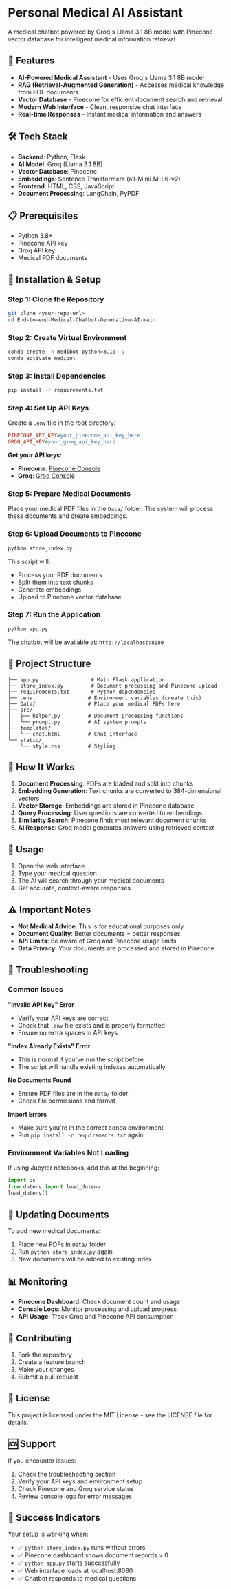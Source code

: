 # Personal Medical AI Assistant

A medical chatbot powered by Groq's Llama 3.1 8B model with Pinecone vector database for intelligent medical information retrieval.

## 🚀 Features

- **AI-Powered Medical Assistant** - Uses Groq's Llama 3.1 8B model
- **RAG (Retrieval-Augmented Generation)** - Accesses medical knowledge from PDF documents
- **Vector Database** - Pinecone for efficient document search and retrieval
- **Modern Web Interface** - Clean, responsive chat interface
- **Real-time Responses** - Instant medical information and answers

## 🛠️ Tech Stack

- **Backend**: Python, Flask
- **AI Model**: Groq (Llama 3.1 8B)
- **Vector Database**: Pinecone
- **Embeddings**: Sentence Transformers (all-MiniLM-L6-v2)
- **Frontend**: HTML, CSS, JavaScript
- **Document Processing**: LangChain, PyPDF

## 📋 Prerequisites

- Python 3.8+
- Pinecone API key
- Groq API key
- Medical PDF documents

## 🚀 Installation & Setup

### Step 1: Clone the Repository
```bash
git clone <your-repo-url>
cd End-to-end-Medical-Chatbot-Generative-AI-main
```

### Step 2: Create Virtual Environment
```bash
conda create -n medibot python=3.10 -y
conda activate medibot
```

### Step 3: Install Dependencies
```bash
pip install -r requirements.txt
```

### Step 4: Set Up API Keys

Create a `.env` file in the root directory:
```ini
PINECONE_API_KEY=your_pinecone_api_key_here
GROQ_API_KEY=your_groq_api_key_here
```

**Get your API keys:**
- **Pinecone**: [Pinecone Console](https://app.pinecone.io/)
- **Groq**: [Groq Console](https://console.groq.com/)

### Step 5: Prepare Medical Documents

Place your medical PDF files in the `Data/` folder. The system will process these documents and create embeddings.

### Step 6: Upload Documents to Pinecone
```bash
python store_index.py
```

This script will:
- Process your PDF documents
- Split them into text chunks
- Generate embeddings
- Upload to Pinecone vector database

### Step 7: Run the Application
```bash
python app.py
```

The chatbot will be available at: `http://localhost:8080`

## 📁 Project Structure

```
├── app.py                 # Main Flask application
├── store_index.py         # Document processing and Pinecone upload
├── requirements.txt       # Python dependencies
├── .env                  # Environment variables (create this)
├── Data/                 # Place your medical PDFs here
├── src/
│   ├── helper.py         # Document processing functions
│   └── prompt.py         # AI system prompts
├── templates/
│   └── chat.html         # Chat interface
└── static/
    └── style.css         # Styling
```

## 🔧 How It Works

1. **Document Processing**: PDFs are loaded and split into chunks
2. **Embedding Generation**: Text chunks are converted to 384-dimensional vectors
3. **Vector Storage**: Embeddings are stored in Pinecone database
4. **Query Processing**: User questions are converted to embeddings
5. **Similarity Search**: Pinecone finds most relevant document chunks
6. **AI Response**: Groq model generates answers using retrieved context

## 🎯 Usage

1. Open the web interface
2. Type your medical question
3. The AI will search through your medical documents
4. Get accurate, context-aware responses

## ⚠️ Important Notes

- **Not Medical Advice**: This is for educational purposes only
- **Document Quality**: Better documents = better responses
- **API Limits**: Be aware of Groq and Pinecone usage limits
- **Data Privacy**: Your documents are processed and stored in Pinecone

## 🐛 Troubleshooting

### Common Issues

**"Invalid API Key" Error**
- Verify your API keys are correct
- Check that `.env` file exists and is properly formatted
- Ensure no extra spaces in API keys

**"Index Already Exists" Error**
- This is normal if you've run the script before
- The script will handle existing indexes automatically

**No Documents Found**
- Ensure PDF files are in the `Data/` folder
- Check file permissions and format

**Import Errors**
- Make sure you're in the correct conda environment
- Run `pip install -r requirements.txt` again

### Environment Variables Not Loading
If using Jupyter notebooks, add this at the beginning:
```python
import os
from dotenv import load_dotenv
load_dotenv()
```

## 🔄 Updating Documents

To add new medical documents:
1. Place new PDFs in `Data/` folder
2. Run `python store_index.py` again
3. New documents will be added to existing index

## 📊 Monitoring

- **Pinecone Dashboard**: Check document count and usage
- **Console Logs**: Monitor processing and upload progress
- **API Usage**: Track Groq and Pinecone API consumption

## 🤝 Contributing

1. Fork the repository
2. Create a feature branch
3. Make your changes
4. Submit a pull request

## 📄 License

This project is licensed under the MIT License - see the LICENSE file for details.

## 🆘 Support

If you encounter issues:
1. Check the troubleshooting section
2. Verify your API keys and environment setup
3. Check Pinecone and Groq service status
4. Review console logs for error messages

## 🎉 Success Indicators

Your setup is working when:
- ✅ `python store_index.py` runs without errors
- ✅ Pinecone dashboard shows document records > 0
- ✅ `python app.py` starts successfully
- ✅ Web interface loads at localhost:8080
- ✅ Chatbot responds to medical questions

